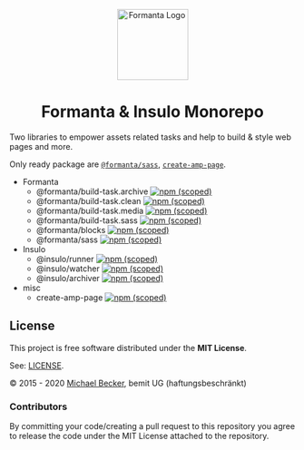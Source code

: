<p align="center">
  <a href="https://formanta.bemit.codes" rel="noopener noreferrer" target="_blank"><img width="125" src="https://formanta.bemit.codes/formanta_logo.svg" alt="Formanta Logo"></a>
</p>

<h1 align="center">Formanta & Insulo Monorepo</h1>

Two libraries to empower assets related tasks and help to build & style web pages and more.

Only ready package are [`@formanta/sass`](./packages/formantasass), [`create-amp-page`](./packages/create-amp-page). 

- Formanta
    - @formanta/build-task.archive [![npm (scoped)](https://img.shields.io/npm/v/@formanta/build-task.archive?style=flat-square)](https://www.npmjs.com/package/@formanta/build-task.archive)
    - @formanta/build-task.clean [![npm (scoped)](https://img.shields.io/npm/v/@formanta/build-task.clean?style=flat-square)](https://www.npmjs.com/package/@formanta/build-task.clean)
    - @formanta/build-task.media [![npm (scoped)](https://img.shields.io/npm/v/@formanta/build-task.media?style=flat-square)](https://www.npmjs.com/package/@formanta/build-task.media)
    - @formanta/build-task.sass [![npm (scoped)](https://img.shields.io/npm/v/@formanta/build-task.sass?style=flat-square)](https://www.npmjs.com/package/@formanta/build-task.sass)
    - @formanta/blocks [![npm (scoped)](https://img.shields.io/npm/v/@formanta/blocks?style=flat-square)](https://www.npmjs.com/package/@formanta/blocks)
    - @formanta/sass [![npm (scoped)](https://img.shields.io/npm/v/@formanta/sass?style=flat-square)](https://www.npmjs.com/package/@formanta/sass)
- Insulo
    - @insulo/runner [![npm (scoped)](https://img.shields.io/npm/v/@insulo/runner?style=flat-square)](https://www.npmjs.com/package/@insulo/runner)
    - @insulo/watcher [![npm (scoped)](https://img.shields.io/npm/v/@insulo/watcher?style=flat-square)](https://www.npmjs.com/package/@insulo/watcher)
    - @insulo/archiver [![npm (scoped)](https://img.shields.io/npm/v/@insulo/archiver?style=flat-square)](https://www.npmjs.com/package/@insulo/archiver)
- misc
    - create-amp-page [![npm (scoped)](https://img.shields.io/npm/v/create-amp-page?style=flat-square)](https://www.npmjs.com/package/create-amp-page)

## License

This project is free software distributed under the **MIT License**.

See: [LICENSE](LICENSE).

© 2015 - 2020 [Michael Becker](https://mlbr.xyz), bemit UG (haftungsbeschränkt)

### Contributors

By committing your code/creating a pull request to this repository you agree to release the code under the MIT License attached to the repository.
